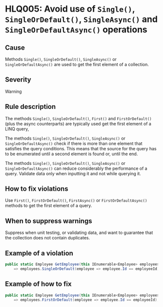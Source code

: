 ﻿# HLQ005: Avoid use of `Single()`, `SingleOrDefault()`, `SingleAsync()` and `SingleOrDefaultAsync()` operations

## Cause

Methods `Single()`, `SingleOrDefault()`, `SingleAsync()` or `SingleOrDefaultAsync()` are used to get the first element of a collection.

## Severity

Warning

## Rule description

The methods `Single()`, `SingleOrDefault()`, `First()` and `FirstOrDefault()` (plus the async counterparts) are typically used get the first element of a LINQ query, 

The methods `Single()`, `SingleOrDefault()`, `SingleAsync()` or `SingleOrDefaultAsync()` check if there is more than one element that satisfies the query conditions. This means that the source for the query has to be enumerated until a second element is found or, until the end. 

The methods `Single()`, `SingleOrDefault()`, `SingleAsync()` or `SingleOrDefaultAsync()` can reduce considerably the performance of a query. Validate data only when inputting it and not while querying it.

## How to fix violations

Use `First()`, `FirstOrDefault()`, `FirstAsync()` or `FirstOrDefaultAsync()` methods to get the first element of a query.

## When to suppress warnings

Suppress when unit testing, or validating data, and want to guarantee that the collection does not contain duplicates.

## Example of a violation

```csharp
public static Employee GetEmployee(this IEnumerable<Employee> employees, int employeeId)
    => employees.SingleOrDefault(employee => employee.Id == employeeId);
```

## Example of how to fix

```csharp
public static Employee GetEmployee(this IEnumerable<Employee> employees, int employeeId)
    => employees.FirstOrDefault(employee => employee.Id == employeeId);
```
